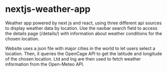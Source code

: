 # nextjs-weather-app

Weather app powered by next js and react, using three different api sources to display weather data by location. Use the navbar search field to access the details page (/details/) with information about weather conditions for the chosen location.

Website uses a json file with major cities in the world to let users select a location. Then, it queries the OpenCage API to get the latitude and longitude of the chosen location. Ltd and lng are then used to fetch weather information from the Open-Meteo API.
